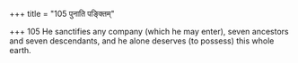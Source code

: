 +++
title = "105 पुनाति पङ्क्तिम्"

+++
105	He sanctifies any company (which he may enter), seven ancestors and seven descendants, and he alone deserves (to possess) this whole earth.